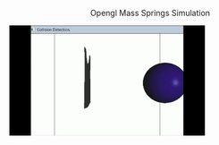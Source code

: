 <p align="center"> Opengl Mass Springs Simulation
</p>

<p>
  <img src="simulation.gif" width="350" title="hover text">
</p>